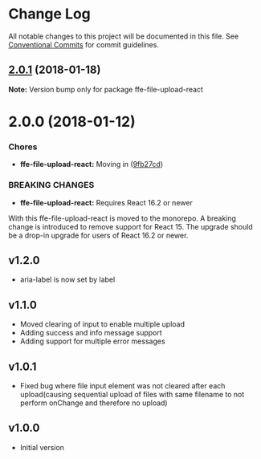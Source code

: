# Change Log

All notable changes to this project will be documented in this file.
See [Conventional Commits](https://conventionalcommits.org) for commit guidelines.

<a name="2.0.1"></a>
## [2.0.1](***REMOVED***) (2018-01-18)




**Note:** Version bump only for package ffe-file-upload-react

<a name="2.0.0"></a>

# 2.0.0 (2018-01-12)

### Chores

* **ffe-file-upload-react:** Moving in ([9fb27cd](***REMOVED***))

### BREAKING CHANGES

* **ffe-file-upload-react:** Requires React 16.2 or newer

With this ffe-file-upload-react is moved to the monorepo. A breaking
change is introduced to remove support for React 15. The upgrade should
be a drop-in upgrade for users of React 16.2 or newer.

## v1.2.0

* aria-label is now set by label

## v1.1.0

* Moved clearing of input to enable multiple upload
* Adding success and info message support
* Adding support for multiple error messages

## v1.0.1

* Fixed bug where file input element was not cleared after each upload(causing sequential upload of files with same filename to not perform onChange and therefore no upload)

## v1.0.0

* Initial version
